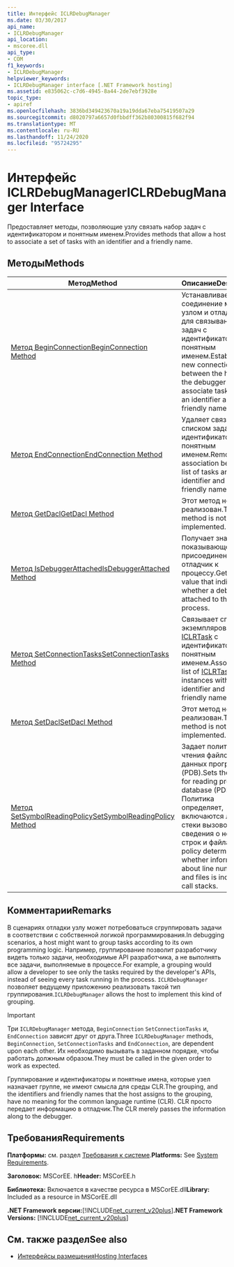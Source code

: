 ```yaml
---
title: Интерфейс ICLRDebugManager
ms.date: 03/30/2017
api_name:
- ICLRDebugManager
api_location:
- mscoree.dll
api_type:
- COM
f1_keywords:
- ICLRDebugManager
helpviewer_keywords:
- ICLRDebugManager interface [.NET Framework hosting]
ms.assetid: e835062c-c7d6-4945-8a44-2de7ebf3928e
topic_type:
- apiref
ms.openlocfilehash: 3836bd349423670a19a19dda67eba75419507a29
ms.sourcegitcommit: d8020797a6657d0fbbdff362b80300815f682f94
ms.translationtype: MT
ms.contentlocale: ru-RU
ms.lasthandoff: 11/24/2020
ms.locfileid: "95724295"
---
```

# <a name="iclrdebugmanager-interface"></a><span data-ttu-id="eed62-102">Интерфейс ICLRDebugManager</span><span class="sxs-lookup"><span data-stu-id="eed62-102">ICLRDebugManager Interface</span></span>

<span data-ttu-id="eed62-103">Предоставляет методы, позволяющие узлу связать набор задач с идентификатором и понятным именем.</span><span class="sxs-lookup"><span data-stu-id="eed62-103">Provides methods that allow a host to associate a set of tasks with an identifier and a friendly name.</span></span>  
  
## <a name="methods"></a><span data-ttu-id="eed62-104">Методы</span><span class="sxs-lookup"><span data-stu-id="eed62-104">Methods</span></span>  
  
|<span data-ttu-id="eed62-105">Метод</span><span class="sxs-lookup"><span data-stu-id="eed62-105">Method</span></span>|<span data-ttu-id="eed62-106">Описание</span><span class="sxs-lookup"><span data-stu-id="eed62-106">Description</span></span>|  
|------------|-----------------|  
|[<span data-ttu-id="eed62-107">Метод BeginConnection</span><span class="sxs-lookup"><span data-stu-id="eed62-107">BeginConnection Method</span></span>](iclrdebugmanager-beginconnection-method.md)|<span data-ttu-id="eed62-108">Устанавливает новое соединение между узлом и отладчиком для связывания задач с идентификатором и понятным именем.</span><span class="sxs-lookup"><span data-stu-id="eed62-108">Establishes a new connection between the host and the debugger to associate tasks with an identifier and a friendly name.</span></span>|  
|[<span data-ttu-id="eed62-109">Метод EndConnection</span><span class="sxs-lookup"><span data-stu-id="eed62-109">EndConnection Method</span></span>](iclrdebugmanager-endconnection-method.md)|<span data-ttu-id="eed62-110">Удаляет связь между списком задач и идентификатором и понятным именем.</span><span class="sxs-lookup"><span data-stu-id="eed62-110">Removes the association between a list of tasks and an identifier and a friendly name.</span></span>|  
|[<span data-ttu-id="eed62-111">Метод GetDacl</span><span class="sxs-lookup"><span data-stu-id="eed62-111">GetDacl Method</span></span>](iclrdebugmanager-getdacl-method.md)|<span data-ttu-id="eed62-112">Этот метод не реализован.</span><span class="sxs-lookup"><span data-stu-id="eed62-112">This method is not implemented.</span></span>|  
|[<span data-ttu-id="eed62-113">Метод IsDebuggerAttached</span><span class="sxs-lookup"><span data-stu-id="eed62-113">IsDebuggerAttached Method</span></span>](iclrdebugmanager-isdebuggerattached-method.md)|<span data-ttu-id="eed62-114">Получает значение, показывающее, присоединен ли отладчик к процессу.</span><span class="sxs-lookup"><span data-stu-id="eed62-114">Gets a value that indicates whether a debugger is attached to the process.</span></span>|  
|[<span data-ttu-id="eed62-115">Метод SetConnectionTasks</span><span class="sxs-lookup"><span data-stu-id="eed62-115">SetConnectionTasks Method</span></span>](iclrdebugmanager-setconnectiontasks-method.md)|<span data-ttu-id="eed62-116">Связывает список экземпляров [ICLRTask](iclrtask-interface.md) с идентификатором и понятным именем.</span><span class="sxs-lookup"><span data-stu-id="eed62-116">Associates a list of [ICLRTask](iclrtask-interface.md) instances with an identifier and a friendly name.</span></span>|  
|[<span data-ttu-id="eed62-117">Метод SetDacl</span><span class="sxs-lookup"><span data-stu-id="eed62-117">SetDacl Method</span></span>](iclrdebugmanager-setdacl-method.md)|<span data-ttu-id="eed62-118">Этот метод не реализован.</span><span class="sxs-lookup"><span data-stu-id="eed62-118">This method is not implemented.</span></span>|  
|[<span data-ttu-id="eed62-119">Метод SetSymbolReadingPolicy</span><span class="sxs-lookup"><span data-stu-id="eed62-119">SetSymbolReadingPolicy Method</span></span>](iclrdebugmanager-setsymbolreadingpolicy-method.md)|<span data-ttu-id="eed62-120">Задает политику чтения файлов базы данных программы (PDB).</span><span class="sxs-lookup"><span data-stu-id="eed62-120">Sets the policy for reading program database (PDB) files.</span></span> <span data-ttu-id="eed62-121">Политика определяет, включаются ли в стеки вызовов сведения о номерах строк и файлах.</span><span class="sxs-lookup"><span data-stu-id="eed62-121">The policy determines whether information about line numbers and files is included in call stacks.</span></span>|  
  
## <a name="remarks"></a><span data-ttu-id="eed62-122">Комментарии</span><span class="sxs-lookup"><span data-stu-id="eed62-122">Remarks</span></span>  

 <span data-ttu-id="eed62-123">В сценариях отладки узлу может потребоваться сгруппировать задачи в соответствии с собственной логикой программирования.</span><span class="sxs-lookup"><span data-stu-id="eed62-123">In debugging scenarios, a host might want to group tasks according to its own programming logic.</span></span> <span data-ttu-id="eed62-124">Например, группирование позволит разработчику видеть только задачи, необходимые API разработчика, а не выполнять все задачи, выполняемые в процессе.</span><span class="sxs-lookup"><span data-stu-id="eed62-124">For example, a grouping would allow a developer to see only the tasks required by the developer's APIs, instead of seeing every task running in the process.</span></span> <span data-ttu-id="eed62-125">`ICLRDebugManager` позволяет ведущему приложению реализовать такой тип группирования.</span><span class="sxs-lookup"><span data-stu-id="eed62-125">`ICLRDebugManager` allows the host to implement this kind of grouping.</span></span>  
  
> [!IMPORTANT]
> <span data-ttu-id="eed62-126">Три `ICLRDebugManager` метода, `BeginConnection` `SetConnectionTasks` и, `EndConnection` зависят друг от друга.</span><span class="sxs-lookup"><span data-stu-id="eed62-126">Three `ICLRDebugManager` methods, `BeginConnection`, `SetConnectionTasks` and `EndConnection`, are dependent upon each other.</span></span> <span data-ttu-id="eed62-127">Их необходимо вызывать в заданном порядке, чтобы работать должным образом.</span><span class="sxs-lookup"><span data-stu-id="eed62-127">They must be called in the given order to work as expected.</span></span>  
  
 <span data-ttu-id="eed62-128">Группирование и идентификаторы и понятные имена, которые узел назначает группе, не имеют смысла для среды CLR.</span><span class="sxs-lookup"><span data-stu-id="eed62-128">The grouping, and the identifiers and friendly names that the host assigns to the grouping, have no meaning for the common language runtime (CLR).</span></span> <span data-ttu-id="eed62-129">CLR просто передает информацию в отладчик.</span><span class="sxs-lookup"><span data-stu-id="eed62-129">The CLR merely passes the information along to the debugger.</span></span>  
  
## <a name="requirements"></a><span data-ttu-id="eed62-130">Требования</span><span class="sxs-lookup"><span data-stu-id="eed62-130">Requirements</span></span>  

 <span data-ttu-id="eed62-131">**Платформы:** см. раздел [Требования к системе](../../get-started/system-requirements.md).</span><span class="sxs-lookup"><span data-stu-id="eed62-131">**Platforms:** See [System Requirements](../../get-started/system-requirements.md).</span></span>  
  
 <span data-ttu-id="eed62-132">**Заголовок:** MSCorEE. h</span><span class="sxs-lookup"><span data-stu-id="eed62-132">**Header:** MSCorEE.h</span></span>  
  
 <span data-ttu-id="eed62-133">**Библиотека:** Включается в качестве ресурса в MSCorEE.dll</span><span class="sxs-lookup"><span data-stu-id="eed62-133">**Library:** Included as a resource in MSCorEE.dll</span></span>  
  
 <span data-ttu-id="eed62-134">**.NET Framework версии:**[!INCLUDE[net_current_v20plus](../../../../includes/net-current-v20plus-md.md)]</span><span class="sxs-lookup"><span data-stu-id="eed62-134">**.NET Framework Versions:** [!INCLUDE[net_current_v20plus](../../../../includes/net-current-v20plus-md.md)]</span></span>  
  
## <a name="see-also"></a><span data-ttu-id="eed62-135">См. также раздел</span><span class="sxs-lookup"><span data-stu-id="eed62-135">See also</span></span>

- [<span data-ttu-id="eed62-136">Интерфейсы размещения</span><span class="sxs-lookup"><span data-stu-id="eed62-136">Hosting Interfaces</span></span>](hosting-interfaces.md)
